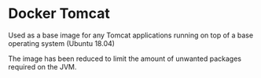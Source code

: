 Docker Tomcat
===

Used as a base image for any Tomcat applications 
running on top of a base operating system (Ubuntu 18.04)

The image has been reduced to limit the amount of 
unwanted packages required on the JVM.

